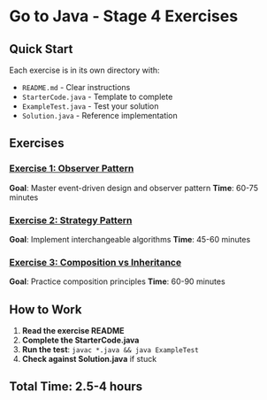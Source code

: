 # Go to Java - Stage 4 Exercises

## Quick Start
Each exercise is in its own directory with:
- `README.md` - Clear instructions
- `StarterCode.java` - Template to complete
- `ExampleTest.java` - Test your solution
- `Solution.java` - Reference implementation

## Exercises

### [Exercise 1: Observer Pattern](ex1-observer-pattern/)
**Goal**: Master event-driven design and observer pattern
**Time**: 60-75 minutes

### [Exercise 2: Strategy Pattern](ex2-strategy-pattern/)
**Goal**: Implement interchangeable algorithms
**Time**: 45-60 minutes

### [Exercise 3: Composition vs Inheritance](ex3-composition-vs-inheritance/)
**Goal**: Practice composition principles
**Time**: 60-90 minutes

## How to Work

1. **Read the exercise README**
2. **Complete the StarterCode.java**
3. **Run the test**: `javac *.java && java ExampleTest`
4. **Check against Solution.java** if stuck

## Total Time: 2.5-4 hours
